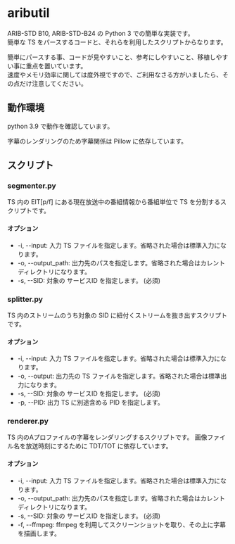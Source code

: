 # aributil

ARIB-STD B10, ARIB-STD-B24 の Python 3 での簡単な実装です。  
簡単な TS をパースするコードと、それらを利用したスクリプトからなります。  

簡単にパースする事、コードが見やすいこと、参考にしやすいこと、移植しやすい事に重点を置いています。  
速度やメモリ効率に関しては度外視ですので、ご利用なさる方がいましたら、その点だけ注意してください。  

## 動作環境

python 3.9 で動作を確認しています。  

字幕のレンダリングのため字幕関係は Pillow に依存しています。  

## スクリプト

### segmenter.py

TS 内の EIT[p/f] にある現在放送中の番組情報から番組単位で TS を分割するスクリプトです。

#### オプション

* -i, --input: 入力 TS ファイルを指定します。省略された場合は標準入力になります。
* -o, --output_path: 出力先のパスを指定します。省略された場合はカレントディレクトリになります。
* -s, --SID: 対象の サービスID を指定します。 (必須)

### splitter.py

TS 内のストリームのうち対象の SID に紐付くストリームを抜き出すスクリプトです。

#### オプション

* -i, --input: 入力 TS ファイルを指定します。省略された場合は標準入力になります。
* -o, --output: 出力先の TS ファイルを指定します。省略された場合は標準出力になります。
* -s, --SID: 対象の サービスID を指定します。 (必須)
* -p, --PID: 出力 TS に別途含める PID を指定します。

### renderer.py

TS 内のAプロファイルの字幕をレンダリングするスクリプトです。
画像ファイル名を放送時刻にするために TDT/TOT に依存しています。

#### オプション

* -i, --input: 入力 TS ファイルを指定します。省略された場合は標準入力になります。
* -o, --output_path: 出力先のパスを指定します。省略された場合はカレントディレクトリになります。
* -s, --SID: 対象の サービスID を指定します。 (必須)
* -f, --ffmpeg: ffmpeg を利用してスクリーンショットを取り、その上に字幕を描画します。
